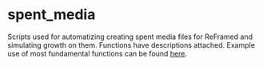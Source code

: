 # spent_media

Scripts used for automatizing creating spent media files for ReFramed and simulating growth on 
them. Functions have descriptions attached. Example use of most 
fundamental functions can be found [here](https://github.com/silvtal/SBML_to_graph/blob/main/example/example.ipynb).
